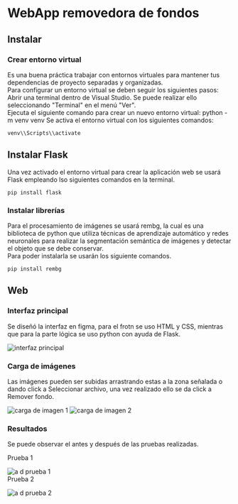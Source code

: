 WebApp removedora de fondos
===========================

Instalar
--------

### Crear entorno virtual

 Es una buena práctica trabajar con entornos virtuales para mantener tus dependencias de proyecto separadas y organizadas.   
Para configurar un entorno virtual se deben seguir los siguientes pasos:  
 Abrir una terminal dentro de Visual Studio. Se puede realizar ello seleccionando "Terminal" en el menú "Ver".  
 Ejecuta el siguiente comando para crear un nuevo entorno virtual: python -m venv venv Se activa el entorno virtual con los siguientes comandos:  

 ```
 venv\\Scripts\\activate
 ```

Instalar Flask 
---------------

 Una vez activado el entorno virtual para crear la aplicación web se usará Flask empleando lso siguientes comandos en la terminal. 
 
 ```
 pip install flask
 ```

### Instalar librerías

 Para el procesamiento de imágenes se usará rembg, la cual es una biblioteca de python que utiliza técnicas de aprendizaje automático y redes neuronales para realizar la segmentación semántica de imágenes y detectar el objeto que se debe conservar.   
 Para poder instalarla se usarán los siguiente comandos. 
 
 ```
 pip install rembg
 ```

Web
---

### Interfaz principal

 Se diseñó la interfaz en figma, para el frotn se uso HTML y CSS, mientras que para la parte lógica se uso python con ayuda de Flask.

 ![interfaz principal](https://iili.io/HDJHye1.jpg)
 
 ### Carga de imágenes

 Las imágenes pueden ser subidas arrastrando estas a la zona señalada o dando click a Seleccionar archivo, una vez realizado ello se da click a Remover fondo.

 ![carga de imagen 1](https://iili.io/HDJqPiF.jpg) ![carga de imagen 2](https://iili.io/HDJqbNp.jpg)
 
 ### Resultados

Se puede observar el antes y después de las pruebas realizadas.

Prueba 1

 ![a d prueba 1](https://iili.io/HDJBBb2.png)   
Prueba 2

 ![a d prueba 2](https://iili.io/HDJB55x.png)